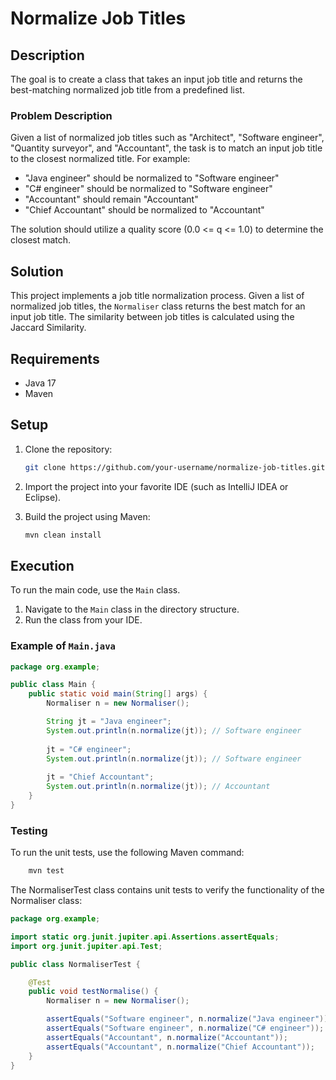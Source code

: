 # Normalize Job Titles

## Description

The goal is to create a class that takes an input job title and returns the best-matching normalized job title from a predefined list.

### Problem Description

Given a list of normalized job titles such as "Architect", "Software engineer", "Quantity surveyor", and "Accountant", the task is to match an input job title to the closest normalized title. For example:
- "Java engineer" should be normalized to "Software engineer"
- "C# engineer" should be normalized to "Software engineer"
- "Accountant" should remain "Accountant"
- "Chief Accountant" should be normalized to "Accountant"

The solution should utilize a quality score (0.0 <= q <= 1.0) to determine the closest match.

## Solution

This project implements a job title normalization process. Given a list of normalized job titles, the `Normaliser` class returns the best match for an input job title. The similarity between job titles is calculated using the Jaccard Similarity.


## Requirements

- Java 17
- Maven

## Setup

1. Clone the repository:
    ```bash
    git clone https://github.com/your-username/normalize-job-titles.git
    ```

2. Import the project into your favorite IDE (such as IntelliJ IDEA or Eclipse).

3. Build the project using Maven:
    ```bash
    mvn clean install
    ```

## Execution

To run the main code, use the `Main` class.

1. Navigate to the `Main` class in the directory structure.
2. Run the class from your IDE.

### Example of `Main.java`

```java
package org.example;

public class Main {
    public static void main(String[] args) {
        Normaliser n = new Normaliser();

        String jt = "Java engineer"; 
        System.out.println(n.normalize(jt)); // Software engineer
        
        jt = "C# engineer"; 
        System.out.println(n.normalize(jt)); // Software engineer
        
        jt = "Chief Accountant"; 
        System.out.println(n.normalize(jt)); // Accountant
    }
}

````

### Testing

To run the unit tests, use the following Maven command:

```bash
    mvn test
```

The NormaliserTest class contains unit tests to verify the functionality of the Normaliser class:

```java
package org.example;

import static org.junit.jupiter.api.Assertions.assertEquals;
import org.junit.jupiter.api.Test;

public class NormaliserTest {

    @Test
    public void testNormalise() {
        Normaliser n = new Normaliser();

        assertEquals("Software engineer", n.normalize("Java engineer"));
        assertEquals("Software engineer", n.normalize("C# engineer"));
        assertEquals("Accountant", n.normalize("Accountant"));
        assertEquals("Accountant", n.normalize("Chief Accountant"));
    }
}


````